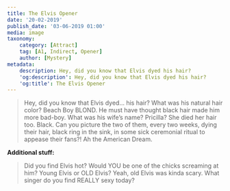 ```yaml
---
title: The Elvis Opener
date: '20-02-2019'
publish_date: '03-06-2019 01:00'
media: image
taxonomy:
    category: [Attract]
    tag: [A1, Indirect, Opener]
    author: [Mystery]
metadata:
    description: Hey, did you know that Elvis dyed his hair?
    'og:description': Hey, did you know that Elvis dyed his hair?
    'og:title': The Elvis Opener
---
```


> Hey, did you know that Elvis dyed... his hair? What was his natural hair color? Beach Boy BLOND. He must have thought black hair made him more bad-boy. What was his wife’s name? Pricilla? She died her hair too. Black. Can you picture the two of them, every two weeks, dying their hair, black ring in the sink, in some sick ceremonial ritual to appease their fans?! Ah the American Dream.

**Additional stuff:**
> Did you find Elvis hot? Would YOU be one of the chicks screaming at him? Young Elvis or OLD Elvis? Yeah, old Elvis was kinda scary. What singer do you find REALLY sexy today?